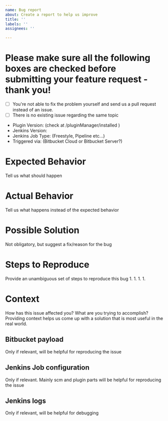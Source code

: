 ```yaml
---
name: Bug report
about: Create a report to help us improve
title: ''
labels: ''
assignees: ''

---
```


# Please make sure all the following boxes are checked before submitting your feature request - thank you!
- [ ] You're not able to fix the problem yourself and send us a pull request instead of an issue.
- [ ] There is no existing issue regarding the same topic

* Plugin Version: (check at <JenkinsURL>/pluginManager/installed )
* Jenkins Version:
* Jenkins Job Type: (Freestyle, Pipeline etc...)
* Triggered via: (Bitbucket Cloud or Bitbucket Server?)

# Expected Behavior
Tell us what should happen

# Actual Behavior
Tell us what happens instead of the expected behavior

# Possible Solution
Not obligatory, but suggest a fix/reason for the bug

# Steps to Reproduce
Provide an unambiguous set of steps to reproduce this bug
1.
1.
1.
1.

# Context
How has this issue affected you? What are you trying to accomplish?
Providing context helps us come up with a solution that is most useful in the real world.

## Bitbucket payload
Only if relevant, will be helpful for reproducing the issue

## Jenkins Job configuration
Only if relevant. Mainly scm and plugin parts will be helpful for reproducing the issue

## Jenkins logs
Only if relevant, will be helpful for debugging
